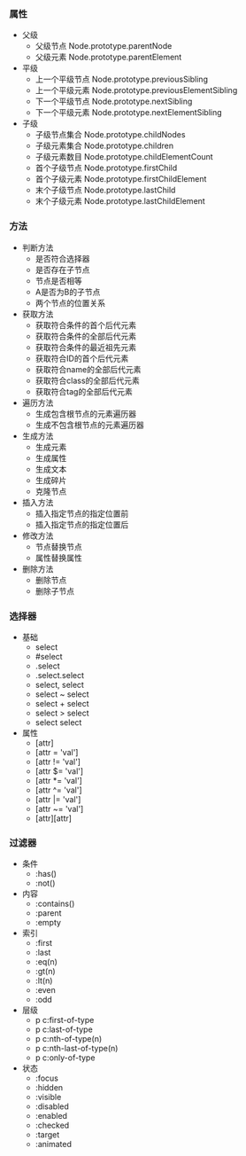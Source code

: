### 属性
* 父级
    * 父级节点 Node.prototype.parentNode
    * 父级元素 Node.prototype.parentElement
* 平级
    * 上一个平级节点 Node.prototype.previousSibling
    * 上一个平级元素 Node.prototype.previousElementSibling
    * 下一个平级节点 Node.prototype.nextSibling
    * 下一个平级元素 Node.prototype.nextElementSibling
* 子级
    * 子级节点集合 Node.prototype.childNodes
    * 子级元素集合 Node.prototype.children
    * 子级元素数目 Node.prototype.childElementCount
    * 首个子级节点 Node.prototype.firstChild
    * 首个子级元素 Node.prototype.firstChildElement
    * 末个子级节点 Node.prototype.lastChild
    * 末个子级元素 Node.prototype.lastChildElement

### 方法
* 判断方法
    * 是否符合选择器
    * 是否存在子节点
    * 节点是否相等
    * A是否为B的子节点
    * 两个节点的位置关系
* 获取方法
    * 获取符合条件的首个后代元素
    * 获取符合条件的全部后代元素
    * 获取符合条件的最近祖先元素
    * 获取符合ID的首个后代元素
    * 获取符合name的全部后代元素
    * 获取符合class的全部后代元素
    * 获取符合tag的全部后代元素
* 遍历方法
    * 生成包含根节点的元素遍历器
    * 生成不包含根节点的元素遍历器
* 生成方法
    * 生成元素
    * 生成属性
    * 生成文本
    * 生成碎片
    * 克隆节点
* 插入方法
    * 插入指定节点的指定位置前
    * 插入指定节点的指定位置后
* 修改方法
    * 节点替换节点
    * 属性替换属性
* 删除方法
    * 删除节点
    * 删除子节点

### 选择器
* 基础
    * select
    * #select
    * .select
    * .select.select
    * select, select
    * select ~ select
    * select + select
    * select > select
    * select select
* 属性
    * [attr]
    * [attr = 'val']
    * [attr != 'val']
    * [attr $= 'val']
    * [attr *= 'val']
    * [attr ^= 'val']
    * [attr |= 'val']
    * [attr ~= 'val']
    * [attr][attr]

### 过滤器
* 条件
    * :has()
    * :not()
* 内容
    * :contains()
    * :parent
    * :empty
* 索引
    * :first
    * :last
    * :eq(n)
    * :gt(n)
    * :lt(n)
    * :even
    * :odd
* 层级
    * p c:first-of-type
    * p c:last-of-type
    * p c:nth-of-type(n)
    * p c:nth-last-of-type(n)
    * p c:only-of-type
* 状态
    * :focus
    * :hidden
    * :visible
    * :disabled
    * :enabled
    * :checked
    * :target
    * :animated
